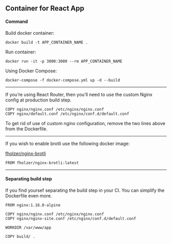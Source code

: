 ## Container for React App

#### Command

Build docker container:
```
docker build -t APP_CONTAINER_NAME .
```

Run container:
```
docker run -it -p 3000:3000 --rm APP_CONTAINER_NAME
```

Using Docker Compose:
```
docker-compose -f docker-compose.yml up -d --build
```

---

If you’re using React Router, then you’ll need to use the custom Nginx config at production build step.

```
COPY nginx/nginx.conf /etc/nginx/nginx.conf
COPY nginx/default.conf /etc/nginx/conf.d/default.conf
```

To get rid of use of custom nginx configuration, remove the two lines above from the Dockerfile.

---

If you wish to enable brotli use the following docker image:

[fholzer/nginx-brotli](https://hub.docker.com/r/fholzer/nginx-brotli/builds)

```
FROM fholzer/nginx-brotli:latest
```

---

#### Separating build step
If you find yoursef separating the build step in your CI. You can simplify the Dockerfile even more.

```
FROM nginx:1.16.0-alpine

COPY nginx/nginx.conf /etc/nginx/nginx.conf
COPY nginx/nginx-site.conf /etc/nginx/conf.d/default.conf

WORKDIR /var/www/app

COPY build/ .
```
